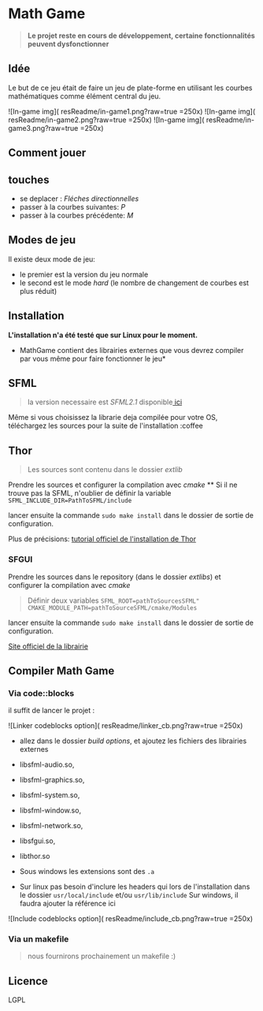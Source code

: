 Math Game
===================

> **Le projet reste en cours de développement, certaine fonctionnalités peuvent dysfonctionner**


Idée
-------------
Le but de ce jeu était de faire un jeu de plate-forme en utilisant les courbes mathématiques comme élément central du jeu.

![In-game img]( resReadme/in-game1.png?raw=true =250x)
![In-game img]( resReadme/in-game2.png?raw=true =250x)
![In-game img]( resReadme/in-game3.png?raw=true =250x)

Comment jouer
------------------- 
## touches
* se deplacer : *Fléches directionnelles*
* passer à la courbes suivantes: *P*
* passer à la courbes précédente: *M*

Modes de jeu
-------------------
Il existe deux mode de jeu:

- le premier est la version du jeu normale
- le second est le mode _hard_ (le nombre de changement de courbes est plus réduit) 

Installation
-------------
**L'installation n'a été testé que sur Linux pour le moment.**

* MathGame contient des librairies externes que vous devrez compiler par vous même pour faire fonctionner le jeu*

## SFML
> la version necessaire est _SFML2.1_ disponible[ ici](http://www.sfml-dev.org/download/sfml/2.1/index-fr.php) 

Même si vous choisissez la librarie deja compilée pour votre OS, téléchargez les sources pour la suite de l'installation :coffee

## Thor
> Les sources sont contenu dans le dossier _extlib_

Prendre les sources et configurer la compilation avec *cmake*
** Si il ne trouve pas la SFML, n'oublier de définir la variable `SFML_INCLUDE_DIR=PathToSFML/include`

lancer ensuite la commande `sudo make install` dans le dossier de sortie de configuration.

Plus de précisions: 
[tutorial officiel de l'installation de Thor](http://www.bromeon.ch/libraries/thor/tutorials/v2.0/installation.html)

### SFGUI
Prendre les sources dans le repository (dans le dossier _extlibs_) et configurer la compilation avec *cmake*

> Définir deux variables
> `SFML_ROOT=pathToSourcesSFML"`
> `CMAKE_MODULE_PATH=pathToSourceSFML/cmake/Modules`

lancer ensuite la commande `sudo make install` dans le dossier de sortie de configuration.
 
[Site officiel de la librairie](http://sfgui.sfml-dev.de/)

## Compiler Math Game
### Via code::blocks
il suffit de lancer le projet :

![Linker codeblocks option]( resReadme/linker_cb.png?raw=true =250x)

- allez dans le dossier _build options_, et ajoutez les fichiers des librairies externes
- libsfml-audio.so, 
- libsfml-graphics.so, 
- libsfml-system.so, 
- libsfml-window.so, 
- libsfml-network.so, 
- libsfgui.so, 
- libthor.so

- Sous windows les extensions sont des `.a`
- Sur linux pas besoin d'inclure les headers qui lors de l'installation dans le dossier `usr/local/include` et/ou `usr/lib/include`
Sur windows, il faudra ajouter la référence ici 


![Include codeblocks option]( resReadme/include_cb.png?raw=true =250x)


### Via un makefile
> nous fournirons prochainement un makefile :)

Licence
------------
LGPL

